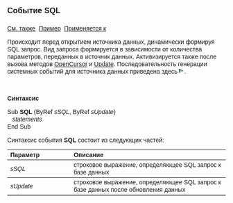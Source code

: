 ﻿<html>
<head>
<title>Системное событие&nbsp; SQL</title>
</head>

<body>

<p><font size="4" face="Arial"><strong>Событие SQL<br>
<br>
</strong></font><font face="Arial"><a href="../scriptstproced.html">См. 
также</a>&nbsp; <a href="../Examples/E_SQL.html">Пример</a>&nbsp; <a
href="../Defs/Data.html">Применяется к</a></font></p>

<p class="label"><font face="Arial">Происходит перед открытием 
источника данных, динамически формируя SQL запрос. Вид запроса формируется в 
зависимости от количества параметров, переданных в источник данных. 
Активизируется также после вызова методов <a
href="../Functions/ASDATA/OpenCursor.html">OpenCursor</a> и <a
href="../Functions/FrmPttel/Update.html">Update</a>. Последовательность генерации 
системных событий для источника данных приведена здесь <a href="Events_Sequence_Data.html"><img
src="../../../IMAGES/More.gif" width="12" height="12" alt="More.gif (304 bytes)"
border="0"></a>.</font></p>

<p class="label">&nbsp;</p>

<p class="label"><font face="Arial"><b>Синтаксис</b></font></p>

<p><font face="Arial">Sub <strong>SQL</strong> (ByRef <em>sSQL</em>, 
ByRef <em>sUpdate</em>)<br>
<em>&nbsp;&nbsp; statements</em><br>
End Sub</font></p>

<p><font face="Arial">Синтаксис события <strong>SQL</strong>
состоит из следующих частей:</font></p>

<table border="1" cellPadding="5" cols="2" frame="below" rules="rows">
<TBODY>
  <tr vAlign="top">
    <td class="label" width="29%"><font face="Arial"><b>Параметр</b></font></td>
    <td class="label" width="71%"><font face="Arial"><strong>Описание</strong></font></td>
  </tr>
  <tr>
    <td width="29%"><em><font face="Arial">sSQL</font></em></td>
    <td width="71%"><font face="Arial">строковое выражение, 
	определяющее SQL запрос к базе данных </font></td>
  </tr>
  <tr>
    <td width="29%"><font face="Arial"><em>sUpdate</em></font></td>
    <td width="71%"><font face="Arial">строковое выражение, 
	определяющее SQL запрос к базе данных после обновления данных</font></td>
  </tr>
</table>
</body>
</html>
